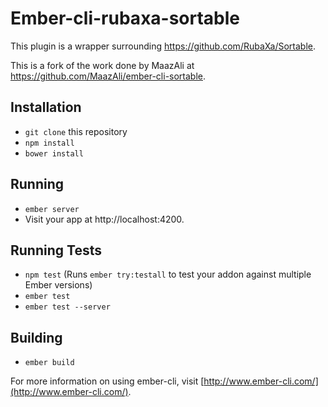 # Ember-cli-rubaxa-sortable

This plugin is a wrapper surrounding https://github.com/RubaXa/Sortable.

This is a fork of the work done by MaazAli at https://github.com/MaazAli/ember-cli-sortable.

## Installation

* `git clone` this repository
* `npm install`
* `bower install`

## Running

* `ember server`
* Visit your app at http://localhost:4200.

## Running Tests

* `npm test` (Runs `ember try:testall` to test your addon against multiple Ember versions)
* `ember test`
* `ember test --server`

## Building

* `ember build`

For more information on using ember-cli, visit [http://www.ember-cli.com/](http://www.ember-cli.com/).
